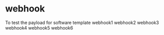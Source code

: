 # webhook
To test the payload for software template
webhook1
webhook2
webhook3
webhook4
webhook5
webhook6
